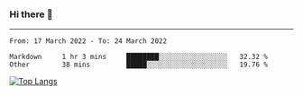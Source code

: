 ### Hi there 👋
---
<!--START_SECTION:waka-->

```text
From: 17 March 2022 - To: 24 March 2022

Markdown     1 hr 3 mins     ████████░░░░░░░░░░░░░░░░░   32.32 %
Other        38 mins         █████░░░░░░░░░░░░░░░░░░░░   19.76 %
```

<!--END_SECTION:waka-->

[![Top Langs](https://github-readme-stats.vercel.app/api/top-langs/?username=HyunAh-iia&layout=compact)](https://github.com/anuraghazra/github-readme-stats)
<!--
**HyunAh-iia/HyunAh-iia** is a ✨ _special_ ✨ repository because its `README.md` (this file) appears on your GitHub profile.

Here are some ideas to get you started:

- 🔭 I’m currently working on ...
- 🌱 I’m currently learning ...
- 👯 I’m looking to collaborate on ...
- 🤔 I’m looking for help with ...
- 💬 Ask me about ...
- 📫 How to reach me: ...
- 😄 Pronouns: ...
- ⚡ Fun fact: ...
-->
